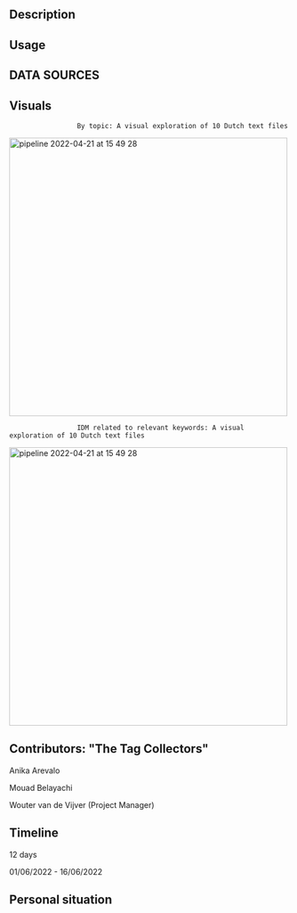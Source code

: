 ## Description ##

## Usage ##

## DATA SOURCES ##

## Visuals ##

                     By topic: A visual exploration of 10 Dutch text files
<img width="500" alt="pipeline 2022-04-21 at 15 49 28" src="https://github.com/anikaarevalo/KPMG_NLP_project/blob/cbc0edf93796f9012c9efade00221b5273641d29/assets/IDM10.jpg">




                     IDM related to relevant keywords: A visual exploration of 10 Dutch text files
<img width="500" alt="pipeline 2022-04-21 at 15 49 28" src="https://github.com/anikaarevalo/KPMG_NLP_project/blob/cbc0edf93796f9012c9efade00221b5273641d29/assets/top30_10.jpg">


## Contributors: "The Tag Collectors" ##

Anika Arevalo

Mouad Belayachi

Wouter van de Vijver (Project Manager)

## Timeline ##

12 days

01/06/2022 - 16/06/2022

## Personal situation ##
